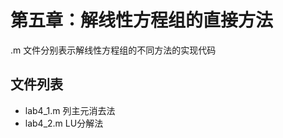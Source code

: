 # 第五章：解线性方程组的直接方法

 .m 文件分别表示解线性方程组的不同方法的实现代码  

## 文件列表

- lab4_1.m                  列主元消去法
- lab4_2.m                  LU分解法
  